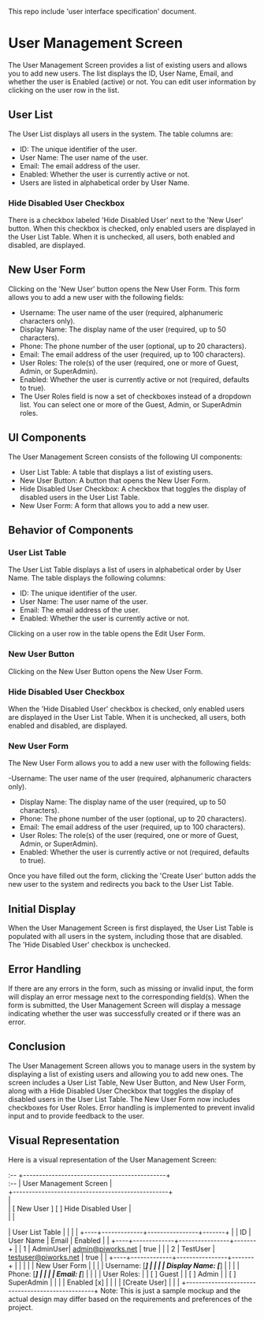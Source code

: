 This repo include 'user interface specification' document.

# User Management Screen
The User Management Screen provides a list of existing users and allows you to add new users. The list displays the ID, User Name, Email, and whether the user is Enabled (active) or not. You can edit user information by clicking on the user row in the list.

## User List
The User List displays all users in the system. The table columns are:

- ID: The unique identifier of the user.
- User Name: The user name of the user.
- Email: The email address of the user.
- Enabled: Whether the user is currently active or not.
- Users are listed in alphabetical order by User Name.

### Hide Disabled User Checkbox
There is a checkbox labeled 'Hide Disabled User' next to the 'New User' button. When this checkbox is checked, only enabled users are displayed in the User List Table. When it is unchecked, all users, both enabled and disabled, are displayed.

## New User Form
Clicking on the 'New User' button opens the New User Form. This form allows you to add a new user with the following fields:

- Username: The user name of the user (required, alphanumeric characters only).
- Display Name: The display name of the user (required, up to 50 characters).
- Phone: The phone number of the user (optional, up to 20 characters).
- Email: The email address of the user (required, up to 100 characters).
- User Roles: The role(s) of the user (required, one or more of Guest, Admin, or SuperAdmin).
- Enabled: Whether the user is currently active or not (required, defaults to true).
- The User Roles field is now a set of checkboxes instead of a dropdown list. You can select one or more of the Guest, Admin, or SuperAdmin roles.

## UI Components
The User Management Screen consists of the following UI components:

- User List Table: A table that displays a list of existing users.
- New User Button: A button that opens the New User Form.
- Hide Disabled User Checkbox: A checkbox that toggles the display of disabled users in the User List Table.
- New User Form: A form that allows you to add a new user.

## Behavior of Components

### User List Table
The User List Table displays a list of users in alphabetical order by User Name. The table displays the following columns:

- ID: The unique identifier of the user.
- User Name: The user name of the user.
- Email: The email address of the user.
- Enabled: Whether the user is currently active or not.

Clicking on a user row in the table opens the Edit User Form.

### New User Button
Clicking on the New User Button opens the New User Form.

### Hide Disabled User Checkbox
When the 'Hide Disabled User' checkbox is checked, only enabled users are displayed in the User List Table. When it is unchecked, all users, both enabled and disabled, are displayed.

### New User Form
The New User Form allows you to add a new user with the following fields:

-Username: The user name of the user (required, alphanumeric characters only).
- Display Name: The display name of the user (required, up to 50 characters).
- Phone: The phone number of the user (optional, up to 20 characters).
- Email: The email address of the user (required, up to 100 characters).
- User Roles: The role(s) of the user (required, one or more of Guest, Admin, or SuperAdmin).
- Enabled: Whether the user is currently active or not (required, defaults to true).

Once you have filled out the form, clicking the 'Create User' button adds the new user to the system and redirects you back to the User List Table.

## Initial Display
When the User Management Screen is first displayed, the User List Table is populated with all users in the system, including those that are disabled. The 'Hide Disabled User' checkbox is unchecked.

## Error Handling
If there are any errors in the form, such as missing or invalid input, the form will display an error message next to the corresponding field(s). When the form is submitted, the User Management Screen will display a message indicating whether the user was successfully created or if there was an error.

## Conclusion
The User Management Screen allows you to manage users in the system by displaying a list of existing users and allowing you to add new ones. The screen includes a User List Table, New User Button, and New User Form, along with a Hide Disabled User Checkbox that toggles the display of disabled users in the User List Table. The New User Form now includes checkboxes for User Roles. Error handling is implemented to prevent invalid input and to provide feedback to the user.

## Visual Representation
Here is a visual representation of the User Management Screen:

:-- +---------------------------------------------+ <br />
:-- |             User Management Screen          | <br />
+-------------------------------------------------+ <br />
|                                                   <br />
|   [ New User ]         [ ] Hide Disabled User   | <br />
|                                                 |

|   User List Table                               |
|                                                 |
|   +----+-------------+----------------+-------+
|   | ID | User Name   | Email          | Enabled |
|   +----+-------------+----------------+-------+
|   | 1  | AdminUser| admin@piworks.net    | true |
|   | 2  | TestUser | testuser@piworks.net | true |
|   +----+-------------+----------------+-------+
|                                                 |
|                                                 |
|   New User Form                                 |
|                                                 |
|   Username:  [___________]                      |
|                                                 |
|   Display Name: [___________]                   |
|                                                 |
|   Phone: [___________]                          |
|                                                 |
|   Email: [___________]                          |
|                                                 |
|   User Roles:                                   |
|   [ ] Guest                                     |
|   [ ] Admin                                     |
|   [ ] SuperAdmin                                |
|                                                 |
|   Enabled  [x]                                  |
|                                                 |
|   [Create User]                                 |
|                                                 |
+-------------------------------------------------+
Note: This is just a sample mockup and the actual design may differ based on the requirements and preferences of the project.




